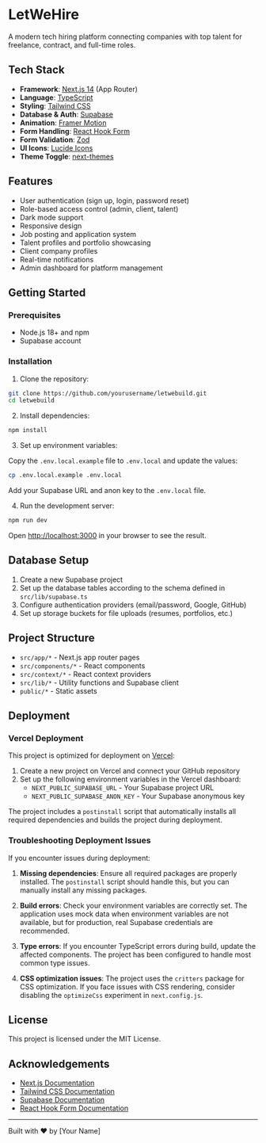 # LetWeHire

A modern tech hiring platform connecting companies with top talent for freelance, contract, and full-time roles.

## Tech Stack

- **Framework**: [Next.js 14](https://nextjs.org/) (App Router)
- **Language**: [TypeScript](https://www.typescriptlang.org/)
- **Styling**: [Tailwind CSS](https://tailwindcss.com/)
- **Database & Auth**: [Supabase](https://supabase.io/)
- **Animation**: [Framer Motion](https://www.framer.com/motion/)
- **Form Handling**: [React Hook Form](https://react-hook-form.com/)
- **Form Validation**: [Zod](https://github.com/colinhacks/zod)
- **UI Icons**: [Lucide Icons](https://lucide.dev/)
- **Theme Toggle**: [next-themes](https://github.com/pacocoursey/next-themes)

## Features

- User authentication (sign up, login, password reset)
- Role-based access control (admin, client, talent)
- Dark mode support
- Responsive design
- Job posting and application system
- Talent profiles and portfolio showcasing
- Client company profiles
- Real-time notifications
- Admin dashboard for platform management

## Getting Started

### Prerequisites

- Node.js 18+ and npm
- Supabase account

### Installation

1. Clone the repository:

```bash
git clone https://github.com/yourusername/letwebuild.git
cd letwebuild
```

2. Install dependencies:

```bash
npm install
```

3. Set up environment variables:

Copy the `.env.local.example` file to `.env.local` and update the values:

```bash
cp .env.local.example .env.local
```

Add your Supabase URL and anon key to the `.env.local` file.

4. Run the development server:

```bash
npm run dev
```

Open [http://localhost:3000](http://localhost:3000) in your browser to see the result.

## Database Setup

1. Create a new Supabase project
2. Set up the database tables according to the schema defined in `src/lib/supabase.ts`
3. Configure authentication providers (email/password, Google, GitHub)
4. Set up storage buckets for file uploads (resumes, portfolios, etc.)

## Project Structure

- `src/app/*` - Next.js app router pages
- `src/components/*` - React components
- `src/context/*` - React context providers
- `src/lib/*` - Utility functions and Supabase client
- `public/*` - Static assets

## Deployment

### Vercel Deployment

This project is optimized for deployment on [Vercel](https://vercel.com/):

1. Create a new project on Vercel and connect your GitHub repository
2. Set up the following environment variables in the Vercel dashboard:
   - `NEXT_PUBLIC_SUPABASE_URL` - Your Supabase project URL
   - `NEXT_PUBLIC_SUPABASE_ANON_KEY` - Your Supabase anonymous key

The project includes a `postinstall` script that automatically installs all required dependencies and builds the project during deployment.

### Troubleshooting Deployment Issues

If you encounter issues during deployment:

1. **Missing dependencies**: Ensure all required packages are properly installed. The `postinstall` script should handle this, but you can manually install any missing packages.

2. **Build errors**: Check your environment variables are correctly set. The application uses mock data when environment variables are not available, but for production, real Supabase credentials are recommended.

3. **Type errors**: If you encounter TypeScript errors during build, update the affected components. The project has been configured to handle most common type issues.

4. **CSS optimization issues**: The project uses the `critters` package for CSS optimization. If you face issues with CSS rendering, consider disabling the `optimizeCss` experiment in `next.config.js`.

## License

This project is licensed under the MIT License.

## Acknowledgements

- [Next.js Documentation](https://nextjs.org/docs)
- [Tailwind CSS Documentation](https://tailwindcss.com/docs)
- [Supabase Documentation](https://supabase.io/docs)
- [React Hook Form Documentation](https://react-hook-form.com/get-started)

---

Built with ❤️ by [Your Name]
